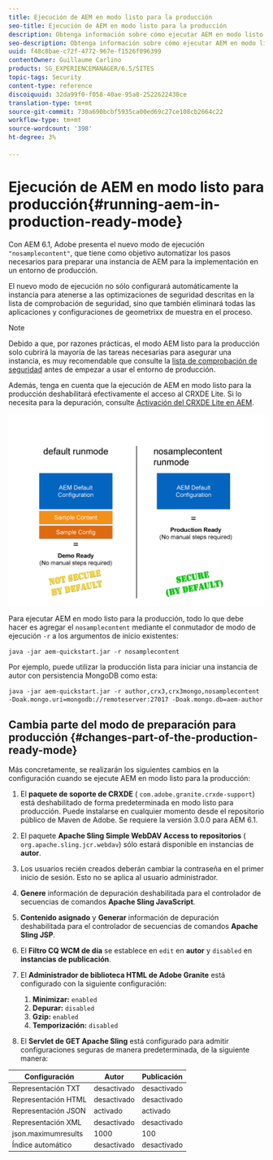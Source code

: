 ```yaml
---
title: Ejecución de AEM en modo listo para la producción
seo-title: Ejecución de AEM en modo listo para la producción
description: Obtenga información sobre cómo ejecutar AEM en modo listo para la producción.
seo-description: Obtenga información sobre cómo ejecutar AEM en modo listo para la producción.
uuid: f48c8bae-c72f-4772-967e-f1526f096399
contentOwner: Guillaume Carlino
products: SG_EXPERIENCEMANAGER/6.5/SITES
topic-tags: Security
content-type: reference
discoiquuid: 32da99f0-f058-40ae-95a8-2522622438ce
translation-type: tm+mt
source-git-commit: 730a690bcbf5935ca00ed69c27ce108cb2664c22
workflow-type: tm+mt
source-wordcount: '398'
ht-degree: 3%

---
```



# Ejecución de AEM en modo listo para producción{#running-aem-in-production-ready-mode}

Con AEM 6.1, Adobe presenta el nuevo modo de ejecución `"nosamplecontent"`, que tiene como objetivo automatizar los pasos necesarios para preparar una instancia de AEM para la implementación en un entorno de producción.

El nuevo modo de ejecución no sólo configurará automáticamente la instancia para atenerse a las optimizaciones de seguridad descritas en la lista de comprobación de seguridad, sino que también eliminará todas las aplicaciones y configuraciones de geometrixx de muestra en el proceso.

>[!NOTE]
>
>Debido a que, por razones prácticas, el modo AEM listo para la producción solo cubrirá la mayoría de las tareas necesarias para asegurar una instancia, es muy recomendable que consulte la [lista de comprobación de seguridad](/help/sites-administering/security-checklist.md) antes de empezar a usar el entorno de producción.
>
>Además, tenga en cuenta que la ejecución de AEM en modo listo para la producción deshabilitará efectivamente el acceso al CRXDE Lite. Si lo necesita para la depuración, consulte [Activación del CRXDE Lite en AEM](/help/sites-administering/enabling-crxde-lite.md).

![chlimage_1-83](assets/chlimage_1-83a.png)

Para ejecutar AEM en modo listo para la producción, todo lo que debe hacer es agregar el `nosamplecontent` mediante el conmutador de modo de ejecución `-r` a los argumentos de inicio existentes:

```shell
java -jar aem-quickstart.jar -r nosamplecontent
```

Por ejemplo, puede utilizar la producción lista para iniciar una instancia de autor con persistencia MongoDB como esta:

```shell
java -jar aem-quickstart.jar -r author,crx3,crx3mongo,nosamplecontent -Doak.mongo.uri=mongodb://remoteserver:27017 -Doak.mongo.db=aem-author
```

## Cambia parte del modo de preparación para producción {#changes-part-of-the-production-ready-mode}

Más concretamente, se realizarán los siguientes cambios en la configuración cuando se ejecute AEM en modo listo para la producción:

1. El **paquete de soporte de CRXDE** ( `com.adobe.granite.crxde-support`) está deshabilitado de forma predeterminada en modo listo para producción. Puede instalarse en cualquier momento desde el repositorio público de Maven de Adobe. Se requiere la versión 3.0.0 para AEM 6.1.

1. El paquete **Apache Sling Simple WebDAV Access to repositorios** ( `org.apache.sling.jcr.webdav`) sólo estará disponible en instancias de **autor**.

1. Los usuarios recién creados deberán cambiar la contraseña en el primer inicio de sesión. Esto no se aplica al usuario administrador.
1. **Genere** información de depuración deshabilitada para el controlador de secuencias de comandos  **Apache Sling JavaScript**.

1. **Contenido asignado** y  **Generar** información de depuración deshabilitada para el controlador de secuencias de comandos  **Apache Sling JSP**.

1. El **Filtro CQ WCM de día** se establece en `edit` en **autor** y `disabled` en **instancias de publicación**.

1. El **Administrador de biblioteca HTML de Adobe Granite** está configurado con la siguiente configuración:

   1. **Minimizar:** `enabled`
   1. **Depurar:** `disabled`
   1. **Gzip:** `enabled`
   1. **Temporización:** `disabled`

1. El **Servlet de GET Apache Sling** está configurado para admitir configuraciones seguras de manera predeterminada, de la siguiente manera:

| **Configuración** | **Autor** | **Publicación** |
|---|---|---|
| Representación TXT | desactivado | desactivado |
| Representación HTML | desactivado | desactivado |
| Representación JSON | activado | activado |
| Representación XML | desactivado | desactivado |
| json.maximumresults | 1000 | 100 |
| Índice automático | desactivado | desactivado |


